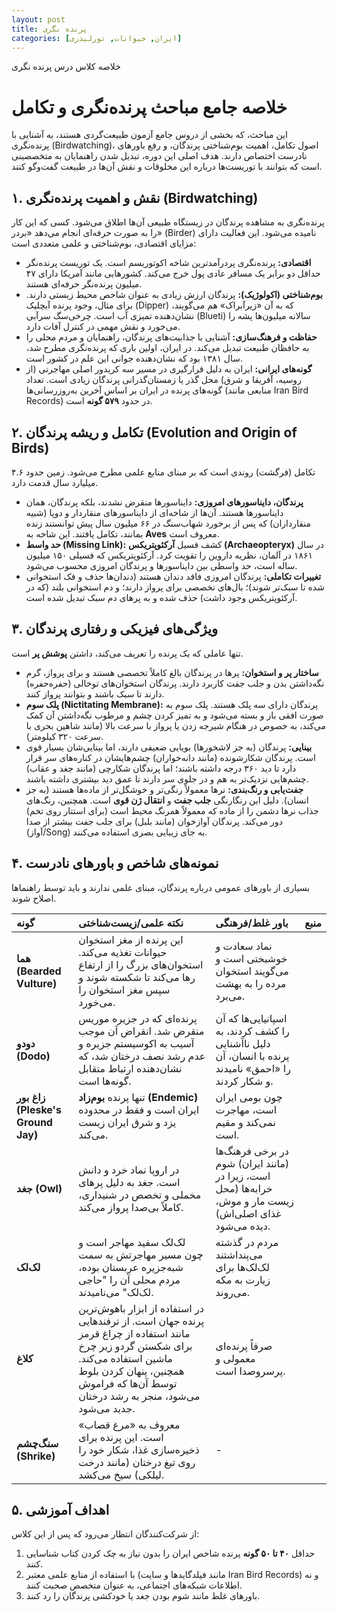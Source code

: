 ```yaml
---
layout: post
title: پرنده نگری
categories: [ایران, حیوانات, تورلیدری]
---
```


خلاصه کلاس درس پرنده نگری

# خلاصه جامع مباحث پرنده‌نگری و تکامل

این مباحث، که بخشی از دروس جامع آزمون طبیعت‌گردی هستند، به آشنایی با پرنده‌نگری (Birdwatching)، اصول تکامل، اهمیت بوم‌شناختی پرندگان، و رفع باورهای نادرست اختصاص دارند. هدف اصلی این دوره، تبدیل شدن راهنمایان به متخصصینی است که بتوانند با توریست‌ها درباره این مخلوقات و نقش آن‌ها در طبیعت گفت‌وگو کنند.

## ۱. نقش و اهمیت پرنده‌نگری (Birdwatching)

پرنده‌نگری به مشاهده پرندگان در زیستگاه طبیعی آن‌ها اطلاق می‌شود. کسی که این کار را به صورت حرفه‌ای انجام می‌دهد «بردر» (Birder) نامیده می‌شود. این فعالیت دارای مزایای اقتصادی، بوم‌شناختی و علمی متعددی است:

*   **اقتصادی:** پرنده‌نگری پردرآمدترین شاخه اکوتوریسم است. یک توریست پرنده‌نگر حداقل دو برابر یک مسافر عادی پول خرج می‌کند. کشورهایی مانند آمریکا دارای ۴۷ میلیون پرنده‌نگر حرفه‌ای هستند.
*   **بوم‌شناختی (اکولوژیک):** پرندگان ارزش زیادی به عنوان شاخص محیط زیستی دارند. برای مثال، وجود پرنده آبچلیک (Dipper) که به آن «زیرآبراک» هم می‌گویند، نشان‌دهنده تمیزی آب است. چرخی‌سگ سرآبی (Blueti) سالانه میلیون‌ها پشه را می‌خورد و نقش مهمی در کنترل آفات دارد.
*   **حفاظت و فرهنگ‌سازی:** آشنایی با جذابیت‌های پرندگان، راهنمایان و مردم محلی را به حافظان طبیعت تبدیل می‌کند. در ایران، اولین باری که پرنده‌نگری مطرح شد، سال ۱۳۸۱ بود که نشان‌دهنده جوانی این علم در کشور است.
*   **گونه‌های ایرانی:** ایران به دلیل قرارگیری در مسیر سه کریدور اصلی مهاجرتی (از روسیه، آفریقا و شرق) محل گذر یا زمستان‌گذرانی پرندگان زیادی است. تعداد گونه‌های پرنده در ایران بر اساس آخرین به‌روزرسانی‌ها (منابعی مانند Iran Bird Records) در حدود **۵۷۹ گونه** است.

## ۲. تکامل و ریشه پرندگان (Evolution and Origin of Birds)

تکامل (فرگشت) روندی است که بر مبنای منابع علمی مطرح می‌شود. زمین حدود ۴.۶ میلیارد سال قدمت دارد.

*   **پرندگان، دایناسورهای امروزی:** دایناسورها منقرض نشدند، بلکه پرندگان، همان دایناسورها هستند. آن‌ها از شاخه‌ای از دایناسورهای منقاردار و دوپا (شبیه منقارداران) که پس از برخورد شهاب‌سنگ در ۶۶ میلیون سال پیش توانستند زنده بمانند، تکامل یافتند. این شاخه به **Aves** معروف است.
*   **حد واسط (Missing Link):** کشف فسیل **آرکئوپتریکس (Archaeopteryx)** در سال ۱۸۶۱ در آلمان، نظریه داروین را تقویت کرد. آرکئوپتریکس که فسیلی ۱۵۰ میلیون ساله است، حد واسطی بین دایناسورها و پرندگان امروزی محسوب می‌شود.
*   **تغییرات تکاملی:** پرندگان امروزی فاقد دندان هستند (دندان‌ها حذف و فک استخوانی شده تا سبک‌تر شوند)؛ بال‌های تخصصی برای پرواز دارند؛ و دم استخوانی بلند (که در آرکئوپتریکس وجود داشت) حذف شده و به پرهای دم سبک تبدیل شده است.

## ۳. ویژگی‌های فیزیکی و رفتاری پرندگان

تنها عاملی که یک پرنده را تعریف می‌کند، داشتن **پوشش پر** است.

*   **ساختار پر و استخوان:** پرها در پرندگان بالغ کاملاً تخصصی هستند و برای پرواز، گرم نگه‌داشتن بدن و جلب جفت کاربرد دارند. پرندگان استخوان‌های توخالی (حفره‌حفره) دارند تا سبک باشند و بتوانند پرواز کنند.
*   **پلک سوم (Nictitating Membrane):** پرندگان دارای سه پلک هستند. پلک سوم به صورت افقی باز و بسته می‌شود و به تمیز کردن چشم و مرطوب نگه‌داشتن آن کمک می‌کند، به خصوص در هنگام شیرجه زدن یا پرواز با سرعت بالا (مانند شاهین بحری با سرعت ۳۲۰ کیلومتر).
*   **بینایی:** پرندگان (به جز لاشخورها) بویایی ضعیفی دارند، اما بینایی‌شان بسیار قوی است. پرندگان شکارشونده (مانند دانه‌خواران) چشم‌هایشان در کناره‌های سر قرار دارد تا دید ۳۶۰ درجه داشته باشند؛ اما پرندگان شکارچی (مانند جغد و عقاب) چشم‌هایی نزدیک‌تر به هم و در جلوی سر دارند تا عمق دید بیشتری داشته باشند.
*   **جفت‌یابی و رنگ‌بندی:** نرها معمولاً رنگی‌تر و خوشگل‌تر از ماده‌ها هستند (به جز انسان). دلیل این رنگارنگی **جلب جفت** و **انتقال ژن قوی** است. همچنین، رنگ‌های جذاب نرها دشمن را از ماده که معمولاً همرنگ محیط است (برای استتار روی تخم) دور می‌کند. پرندگان آوازخوان (مانند بلبل) برای جلب جفت بیشتر از صدا (آواز/Song) به جای زیبایی بصری استفاده می‌کنند.

## ۴. نمونه‌های شاخص و باورهای نادرست

بسیاری از باورهای عمومی درباره پرندگان، مبنای علمی ندارند و باید توسط راهنماها اصلاح شوند.

| گونه | نکته علمی/زیست‌شناختی | باور غلط/فرهنگی | منبع |
| :--- | :--- | :--- | :--- |
| **هما (Bearded Vulture)** | این پرنده از مغز استخوان حیوانات تغذیه می‌کند. استخوان‌های بزرگ را از ارتفاع رها می‌کند تا شکسته شوند و سپس مغز استخوان را می‌خورد. | نماد سعادت و خوشبختی است و می‌گویند استخوان مرده را به بهشت می‌برد. | |
| **دودو (Dodo)** | پرنده‌ای که در جزیره موریس منقرض شد. انقراض آن موجب آسیب به اکوسیستم جزیره و عدم رشد نصف درختان شد، که نشان‌دهنده ارتباط متقابل گونه‌ها است. | اسپانیایی‌ها که آن را کشف کردند، به دلیل ناآشنایی پرنده با انسان، آن را «احمق» نامیدند و شکار کردند. | |
| **زاغ بور (Pleske's Ground Jay)** | تنها پرنده **بوم‌زاد (Endemic)** ایران است و فقط در محدوده یزد و شرق ایران زیست می‌کند. | چون بومی ایران است، مهاجرت نمی‌کند و مقیم است. | |
| **جغد (Owl)** | در اروپا نماد خرد و دانش است. جغد به دلیل پرهای مخملی و تخصص در شنیداری، کاملاً بی‌صدا پرواز می‌کند. | در برخی فرهنگ‌ها (مانند ایران) شوم است، زیرا در خرابه‌ها (محل زیست مار و موش، غذای اصلی‌اش) دیده می‌شود. | |
| **لک‌لک** | لک‌لک سفید مهاجر است و چون مسیر مهاجرتش به سمت شبه‌جزیره عربستان بوده، مردم محلی آن را "حاجی لک‌لک" می‌نامیدند. | مردم در گذشته می‌پنداشتند لک‌لک‌ها برای زیارت به مکه می‌روند. | |
| **کلاغ** | در استفاده از ابزار باهوش‌ترین پرنده جهان است. از ترفندهایی مانند استفاده از چراغ قرمز برای شکستن گردو زیر چرخ ماشین استفاده می‌کند. همچنین، پنهان کردن بلوط توسط آن‌ها که فراموش می‌شود، منجر به رشد درختان جدید می‌شود. | صرفاً پرنده‌ای معمولی و پرسروصدا است. | |
| **سنگ‌چشم (Shrike)** | معروف به «مرغ قصاب» است. این پرنده برای ذخیره‌سازی غذا، شکار خود را روی تیغ درختان (مانند درخت لیلکی) سیخ می‌کشد. | - | |

## ۵. اهداف آموزشی

از شرکت‌کنندگان انتظار می‌رود که پس از این کلاس:

1.  حداقل **۴۰ تا ۵۰ گونه** پرنده شاخص ایران را بدون نیاز به چک کردن کتاب شناسایی کنند.
2.  با استفاده از منابع علمی معتبر (مانند فیلدگایدها و سایت Iran Bird Records) و نه اطلاعات شبکه‌های اجتماعی، به عنوان متخصص صحبت کنند.
3.  باورهای غلط مانند شوم بودن جغد یا خودکشی پرندگان را رد کنند.